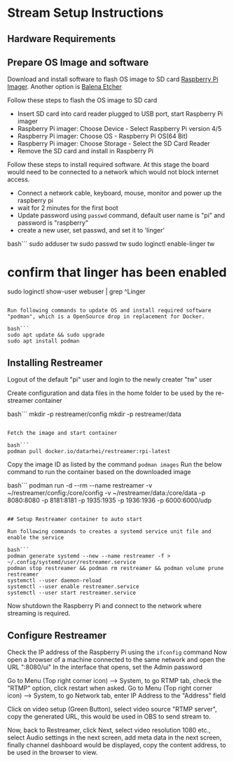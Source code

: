 # Stream Setup Instructions

## Hardware Requirements

## Prepare OS Image and software

Download and install software to flash OS image to SD card [Raspberry Pi Imager](https://www.raspberrypi.com/software/). Another option is [Balena Etcher](https://etcher.balena.io/)

Follow these steps to flash the OS image to SD card

- Insert SD card into card reader plugged to USB port, start Raspberry Pi imager
- Raspberry Pi imager: Choose Device - Select Raspberry Pi version 4/5
- Raspberry Pi imager: Choose OS - Raspberry Pi OS(64 Bit)
- Raspberry Pi imager: Choose Storage - Select the SD Card Reader
- Remove the SD card and install in Raspberry Pi

Follow these steps to install required software. At this stage the board would need to be connected to a network which would not block internet access.

- Connect a network cable, keyboard, mouse, monitor and power up the raspberry pi
- wait for 2 minutes for the first boot
- Update password using `passwd` command, default user name is "pi" and password is "raspberry"
- create a new user, set passwd, and set it to 'linger'

bash```
sudo adduser tw
sudo passwd tw
sudo loginctl enable-linger tw
# confirm that linger has been enabled
sudo loginctl show-user webuser | grep ^Linger
```

Run following commands to update OS and install required software "podman", which is a OpenSource drop in replacement for Docker.

bash```
sudo apt update && sudo upgrade
sudo apt install podman
```

## Installing Restreamer

Logout of the default "pi" user and login to the newly creater "tw" user

Create configuration and data files in the home folder to be used by the re-streamer container

bash```
mkdir -p restreamer/config
mkdir -p restreamer/data
```

Fetch the image and start container

bash```
podman pull docker.io/datarhei/restreamer:rpi-latest
```

Copy the image ID as listed by the command `podman images`
Run the below command to run the container based on the downloaded image

bash```
podman run -d --rm --name restreamer -v ~/restreamer/config:/core/config -v ~/restreamer/data:/core/data -p 8080:8080 -p 8181:8181 -p 1935:1935 -p 1936:1936 -p 6000:6000/udp <image-id>
```

## Setup Restreamer container to auto start

Run following commands to creates a systemd service unit file and enable the service

bash```
podman generate systemd --new --name restreamer -f > ~/.config/systemd/user/restreamer.service
podman stop restreamer && podman rm restreamer && podman volume prune restreamer
systemctl --user daemon-reload
systemctl --user enable restreamer.service
systemctl --user start restreamer.service
```

Now shutdown the Raspberry Pi and connect to the network where streaming is required.

## Configure Restreamer 

Check the IP address of the Raspberry Pi using the `ifconfig` command
Now open a browser of a machine connected to the same network and open the URL "<url>:8080/ui"
In the interface that opens, set the Admin password

Go to Menu (Top right corner icon) --> System, to go RTMP tab, check the "RTMP" option, click restart when asked. 
Go to Menu (Top right corner icon) --> System, to go Network tab, enter IP Address to the "Address" field

Click on video setup (Green Button), select video source "RTMP server", copy the generated URL, this would be used in OBS to send stream to.

Now, back to Restreamer, click Next, select video resolution 1080 etc., select Audio settings in the next screen, add meta data in the next screen, finally channel dashboard would be displayed, copy the content address, to be used in the browser to view.
